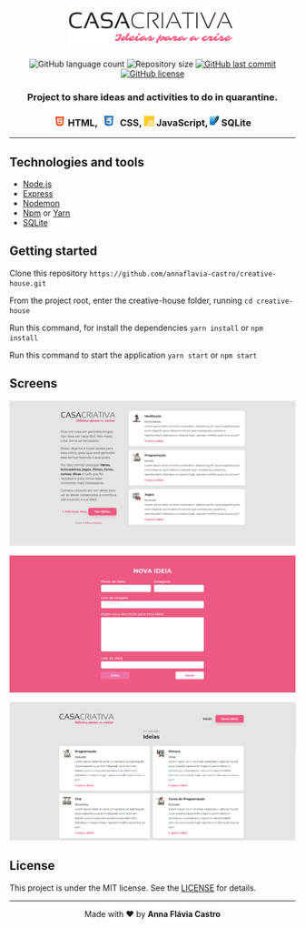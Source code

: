 <h1 align="center">
    <img alt="" title="" src="images/logo.png">
</h1>

<p align="center">
  <img alt="GitHub language count" src="https://img.shields.io/github/languages/count/annaflavia-castro/creative-house.svg">

  <img alt="Repository size" src="https://img.shields.io/github/repo-size/annaflavia-castro/creative-house.svg">
  
  <a href="https://github.com/annaflavia-castro/creative-house/commits/master">
    <img alt="GitHub last commit" src="https://img.shields.io/github/last-commit/annaflavia-castro/creative-house.svg"></a>
  
  <a href="https://github.com/annaflavia-castro/creative-house/blob/master/LICENSE">
    <img alt="GitHub license" src="https://img.shields.io/badge/license-MIT-success?style=flat"></a>
</p>

<h3 align="center"> Project to share ideas and activities to do in quarantine. </h3>

<h3 align="center"><img src="images/html.png" alt="html" height="18"> HTML, <img src="images/css.png" alt="css" height="18"> CSS, <img src="images/js.png" alt="js" height="18"> JavaScript, <img src="images/sqlite.png" alt="sqlite" height="18"> SQLite </h3>

---

## Technologies and tools

<ul>
    <li><a href="https://nodejs.org/en/">Node.js</a></li>
    <li><a href="https://expressjs.com/pt-br/">Express</a></li>
    <li><a href="https://www.npmjs.com/package/nodemon">Nodemon</a></li>
    <li><a href="https://www.npmjs.com/get-npm">Npm</a> or <a href="https://classic.yarnpkg.com/pt-BR/docs/install/#debian-stable">Yarn</a></li>
    <li><a href="https://www.sqlite.org/index.html">SQLite</a></li>
</ul>

## Getting started

Clone this repository `https://github.com/annaflavia-castro/creative-house.git`

From the project root, enter the creative-house folder, running `cd creative-house`

Run this command, for install the dependencies `yarn install` or `npm install`

Run this command to start the application `yarn start` or `npm start`

## Screens

![image](https://github.com/annaflavia-castro/creative-house/blob/master/images/screen-home.png)

![image](https://github.com/annaflavia-castro/creative-house/blob/master/images/screen-new-idea.png)

![image](https://github.com/annaflavia-castro/creative-house/blob/master/images/screen-painel-ideas.png)

## License
This project is under the MIT license. See the [LICENSE](LICENSE.md) for details.

---

<p align="center">Made with ❤️ by <strong>Anna Flávia Castro</p>


